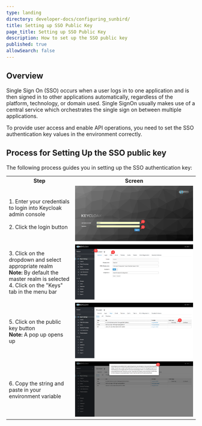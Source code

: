 ```yaml
---
type: landing
directory: developer-docs/configuring_sunbird/
title: Setting up SSO Public Key
page_title: Setting up SSO Public Key 
description: How to set up the SSO public key
published: true
allowSearch: false
---
```

## Overview

Single Sign On (SSO) occurs when a user logs in to one application and is then signed in to other applications automatically, regardless of the platform, technology, or domain used. Single SignOn usually makes use of a central service which orchestrates the single sign on between multiple applications.

To provide user access and enable API operations, you need to set the SSO authentication key values in the environment correctly.

## Process for Setting Up the SSO public key

The following process guides you in setting up the SSO authentication key:

<table>
  <tr>
    <th style="width:35%;">Step
    </th>
    <th style="width:65%;">Screen
    </th>
  </tr>
  
  <tr>
    <td> 1. Enter your credentials to login into Keycloak admin console<br>
    <br>2. Click the login button
     </td>
      <td><img src="pages\developer-docs\configuring_sunbird\images\keycloak_login.png"></td>
  </tr>
    <tr>
    <td> 3. Click on the dropdown and select appropriate realm<br>
<b>Note:</b> By default the master realm is selected<br>
4.  Click on the "Keys" tab in the menu bar
     </td>
      <td><img src="pages\developer-docs\configuring_sunbird\images\realm_select.png"></td>
  </tr>
     <tr>
    <td>
        5. Click on the public key button <br>
        <b>Note:</b> A pop up opens up
    </td>
    <td>
      <img src="pages\developer-docs\configuring_sunbird\images\public_key_btn.png">
      </td>
  </tr>
  <tr>
    <td> 6. Copy the string and paste in your environment variable <br>
     </td>
      <td><img src="pages\developer-docs\configuring_sunbird\images\copy_token.png"></td>
  </tr>
  </table>
